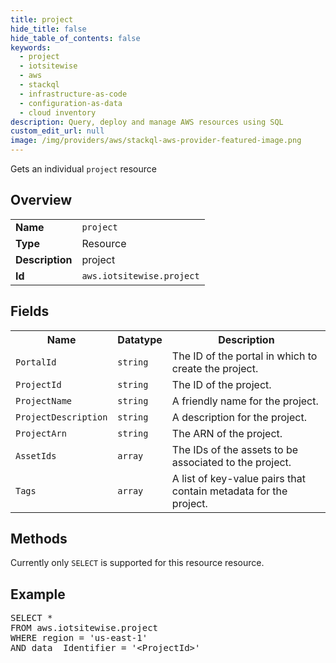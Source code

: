 ```yaml
---
title: project
hide_title: false
hide_table_of_contents: false
keywords:
  - project
  - iotsitewise
  - aws
  - stackql
  - infrastructure-as-code
  - configuration-as-data
  - cloud inventory
description: Query, deploy and manage AWS resources using SQL
custom_edit_url: null
image: /img/providers/aws/stackql-aws-provider-featured-image.png
---
```

Gets an individual <code>project</code> resource

## Overview
<table><tbody>
<tr><td><b>Name</b></td><td><code>project</code></td></tr>
<tr><td><b>Type</b></td><td>Resource</td></tr>
<tr><td><b>Description</b></td><td>project</td></tr>
<tr><td><b>Id</b></td><td><code>aws.iotsitewise.project</code></td></tr>
</tbody></table>

## Fields
<table><tbody>
<tr><th>Name</th><th>Datatype</th><th>Description</th></tr>
<tr><td><code>PortalId</code></td><td><code>string</code></td><td>The ID of the portal in which to create the project.</td></tr>
<tr><td><code>ProjectId</code></td><td><code>string</code></td><td>The ID of the project.</td></tr>
<tr><td><code>ProjectName</code></td><td><code>string</code></td><td>A friendly name for the project.</td></tr>
<tr><td><code>ProjectDescription</code></td><td><code>string</code></td><td>A description for the project.</td></tr>
<tr><td><code>ProjectArn</code></td><td><code>string</code></td><td>The ARN of the project.</td></tr>
<tr><td><code>AssetIds</code></td><td><code>array</code></td><td>The IDs of the assets to be associated to the project.</td></tr>
<tr><td><code>Tags</code></td><td><code>array</code></td><td>A list of key-value pairs that contain metadata for the project.</td></tr>

</tbody></table>

## Methods
Currently only <code>SELECT</code> is supported for this resource resource.

## Example
<pre>
SELECT *<br/>FROM aws.iotsitewise.project<br/>WHERE region = 'us-east-1'<br/>AND data__Identifier = '&lt;ProjectId&gt;'
</pre>
